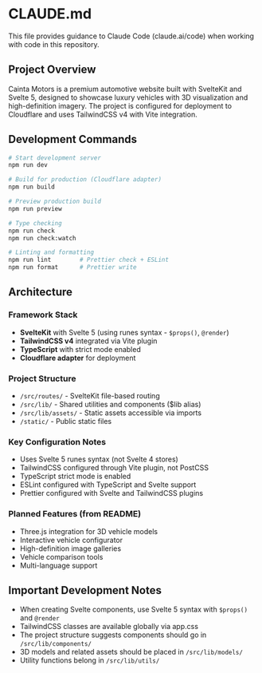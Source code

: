 # CLAUDE.md

This file provides guidance to Claude Code (claude.ai/code) when working with code in this repository.

## Project Overview

Cainta Motors is a premium automotive website built with SvelteKit and Svelte 5, designed to showcase luxury vehicles with 3D visualization and high-definition imagery. The project is configured for deployment to Cloudflare and uses TailwindCSS v4 with Vite integration.

## Development Commands

```bash
# Start development server
npm run dev

# Build for production (Cloudflare adapter)
npm run build

# Preview production build
npm run preview

# Type checking
npm run check
npm run check:watch

# Linting and formatting
npm run lint        # Prettier check + ESLint
npm run format      # Prettier write
```

## Architecture

### Framework Stack
- **SvelteKit** with Svelte 5 (using runes syntax - `$props()`, `@render`)
- **TailwindCSS v4** integrated via Vite plugin
- **TypeScript** with strict mode enabled
- **Cloudflare adapter** for deployment

### Project Structure
- `/src/routes/` - SvelteKit file-based routing
- `/src/lib/` - Shared utilities and components ($lib alias)
- `/src/lib/assets/` - Static assets accessible via imports
- `/static/` - Public static files

### Key Configuration Notes
- Uses Svelte 5 runes syntax (not Svelte 4 stores)
- TailwindCSS configured through Vite plugin, not PostCSS
- TypeScript strict mode is enabled
- ESLint configured with TypeScript and Svelte support
- Prettier configured with Svelte and TailwindCSS plugins

### Planned Features (from README)
- Three.js integration for 3D vehicle models
- Interactive vehicle configurator
- High-definition image galleries
- Vehicle comparison tools
- Multi-language support

## Important Development Notes

- When creating Svelte components, use Svelte 5 syntax with `$props()` and `@render`
- TailwindCSS classes are available globally via app.css
- The project structure suggests components should go in `/src/lib/components/`
- 3D models and related assets should be placed in `/src/lib/models/`
- Utility functions belong in `/src/lib/utils/`